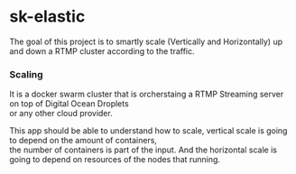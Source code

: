 # sk-elastic
The goal of this project is to smartly scale (Vertically and Horizontally) up and down a RTMP cluster according to the traffic.

### Scaling
It is a docker swarm cluster that is orcherstaing a RTMP Streaming server on top of Digital Ocean Droplets\
or any other cloud provider.

This app should be able to understand how to scale, vertical scale is going to depend on the amount of containers,\
the number of containers is part of the input. And the horizontal scale is going to depend on resources of the nodes that running.
